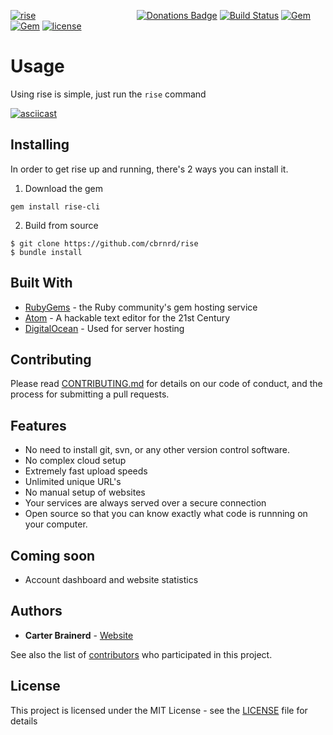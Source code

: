 [![rise](https://github.com/cbrnrd/rise/raw/master/img/rise_logo.png)](https://rise.sh)
&nbsp;&nbsp;&nbsp;&nbsp;&nbsp;&nbsp;&nbsp;&nbsp;&nbsp;&nbsp;&nbsp;&nbsp;&nbsp;&nbsp;&nbsp;&nbsp;&nbsp;&nbsp;&nbsp;&nbsp;&nbsp;&nbsp;&nbsp;&nbsp;&nbsp;&nbsp;&nbsp;&nbsp;&nbsp;&nbsp;&nbsp;&nbsp;&nbsp;&nbsp;&nbsp;&nbsp;&nbsp;&nbsp;&nbsp;
[![Donations Badge](https://yourdonation.rocks/images/badge.svg)]({http://carterbrainerd.me/donations/})
[![Build Status](https://img.shields.io/travis/cbrnrd/rise.svg?style=flat-square)](https://travis-ci.org/cbrnrd/rise)
[![Gem](https://img.shields.io/gem/v/rise-cli.svg?style=flat-square)](https://rubygems.org/gems/rise-cli)
[![Gem](https://img.shields.io/gem/dt/rise-cli.svg?style=flat-square)](https://rubygems.org/gems/rise-cli)
[![license](https://img.shields.io/github/license/mashape/apistatus.svg?style=flat-square)](https://github.com/cbrnrd/rise/blob/master/LICENSE)

# Usage

Using rise is simple, just run the `rise` command

[![asciicast](https://asciinema.org/a/Z7aigs1yAaqJWYqL1fQaqv9yt.png)](https://asciinema.org/a/Z7aigs1yAaqJWYqL1fQaqv9yt)

## Installing

In order to get rise up and running, there's 2 ways you can install it.

1. Download the gem

  ```
  gem install rise-cli
  ```

2. Build from source

  ```
  $ git clone https://github.com/cbrnrd/rise
  $ bundle install
  ```

## Built With

- [RubyGems](https://rubygems.org) - the Ruby community's gem hosting service
- [Atom](https://atom.io/) - A hackable text editor for the 21st Century
- [DigitalOcean](https://digitalocean.com) - Used for server hosting

## Contributing

Please read [CONTRIBUTING.md](https://github.com/cbrnrd/rise/blob/master/CONTRIBUTING.md) for details on our code of conduct, and the process for submitting a pull requests.

## Features 
- No need to install git, svn, or any other version control software.
- No complex cloud setup
- Extremely fast upload speeds
- Unlimited unique URL's
- No manual setup of websites
- Your services are always served over a secure connection
- Open source so that you can know exactly what code is runnning on your computer.

## Coming soon
- Account dashboard and website statistics

## Authors

- **Carter Brainerd** - [Website](https://carterbrainerd.me)

See also the list of [contributors](https://github.com/cbrnrd/rise/contributors) who participated in this project.

## License

This project is licensed under the MIT License - see the [LICENSE](https://github.com/cbrnrd/rise/blob/master/LICENSE) file for details
